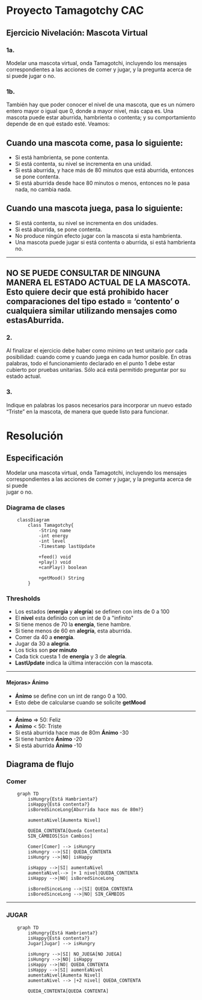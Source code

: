 # Proyecto Tamagotchy CAC

## Ejercicio Nivelación: Mascota Virtual
### 1a. 
Modelar una mascota virtual, onda Tamagotchi, incluyendo los mensajes
correspondientes a las acciones de comer y jugar, y la pregunta acerca de si puede
jugar o no.
### 1b. 
También hay que poder conocer el nivel de una mascota, que es un número entero
mayor o igual que 0, donde a mayor nivel, más capa es.
Una mascota puede estar aburrida, hambrienta o contenta; y su comportamiento depende de
en qué estado esté.
Veamos:

## Cuando una mascota come, pasa lo siguiente:
- Si está hambrienta, se pone contenta.
- Si está contenta, su nivel se incrementa en una unidad.
- Si está aburrida, y hace más de 80 minutos que está aburrida, entonces se pone contenta.
- Si está aburrida desde hace 80 minutos o menos, entonces no le pasa nada, no cambia nada.

## Cuando una mascota juega, pasa lo siguiente:
- Si está contenta, su nivel se incrementa en dos unidades.
- Si está aburrida, se pone contenta.
- No produce ningún efecto jugar con la mascota si esta hambrienta.
- Una mascota puede jugar si está contenta o aburrida, si está hambrienta no.

---
NO SE PUEDE CONSULTAR DE NINGUNA MANERA EL ESTADO ACTUAL DE LA
MASCOTA.
Esto quiere decir que está prohibido hacer comparaciones del tipo estado = ‘contento’ o
cualquiera similar utilizando mensajes como estasAburrida.
---

### 2. 
Al finalizar el ejercicio debe haber como mínimo un test unitario por cada posibilidad:
cuando come y cuando juega en cada humor posible. En otras palabras, todo el funcionamiento declarado en el punto 1 debe estar cubierto por pruebas unitarias. Sólo acá está permitido preguntar por su estado actual.

### 3. 
Indique en palabras los pasos necesarios para incorporar un nuevo estado “Triste” en la mascota, de manera que quede listo para funcionar.

# Resolución
## Especificación
Modelar una mascota virtual, onda Tamagotchi, incluyendo los mensajes  
correspondientes a las acciones de comer y jugar, y la pregunta acerca de si puede  
jugar o no.
### Diagrama de clases
```mermaid
	classDiagram
		class Tamagotchy{
			-String name
			-int energy
			-int level
			-Timestamp lastUpdate
			
			+feed() void
			+play() void
			+canPlay() boolean
			
			+getMood() String
		}
```
### Thresholds
- Los estados (**energía** y **alegría**) se definen con ints de 0 a 100
- El **nivel** esta definido con un int de 0 a "infinito"
- Si tiene menos de 70 la **energía**, tiene hambre.
- Si tiene menos de 60 en **alegría**, esta aburrida.
- Comer da 40 a **energía**.
- Jugar da 30 a **alegría**.
- Los ticks son **por minuto**
- Cada tick cuesta 1 de **energía** y 3 de **alegría**.
- **LastUpdate** indica la última interacción con la mascota.
---

#### Mejoras> Ánimo
- **Ánimo** se define con un int de rango 0 a 100.
- Esto debe de calcularse cuando se solicite **getMood**

---
- **Ánimo** => 50: Feliz
- **Ánimo** < 50: Triste
- Si está aburrida hace mas de 80m **Ánimo** -30
- Si tiene hambre **Ánimo** -20
- Si está aburrida **Ánimo** -10

## Diagrama de flujo
### Comer
```mermaid
	graph TD
	    isHungry{Está Hambrienta?}
	    isHappy{Está contenta?}
		isBoredSinceLong{Aburrida hace mas de 80m?}

		aumentaNivel[Aumenta Nivel]

		QUEDA_CONTENTA[Queda Contenta]
		SIN_CAMBIOS[Sin Cambios]
		
		Comer[Comer] --> isHungry
		isHungry -->|SI| QUEDA_CONTENTA
		isHungry -->|NO| isHappy

		isHappy -->|SI| aumentaNivel
		aumentaNivel--> |+ 1 nivel|QUEDA_CONTENTA
		isHappy -->|NO| isBoredSinceLong

		isBoredSinceLong -->|SI| QUEDA_CONTENTA
		isBoredSinceLong -->|NO| SIN_CAMBIOS
```
---
### JUGAR
```mermaid
	graph TD
		isHungry{Está Hambrienta?}
		isHappy{Está contenta?}
		Jugar[Jugar] --> isHungry

		isHungry -->|SI| NO_JUEGA[NO JUEGA]
		isHungry -->|NO| isHappy
		isHappy -->|NO| QUEDA_CONTENTA
		isHappy -->|SI| aumentaNivel
		aumentaNivel[Aumenta Nivel]
		aumentaNivel --> |+2 nivel| QUEDA_CONTENTA

		QUEDA_CONTENTA[QUEDA CONTENTA]
```
